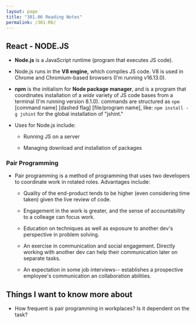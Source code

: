 ```yaml
---
layout: page
title: "301.06 Reading Notes"
permalink: /301-R6/
---
```


## React - NODE.JS

* **Node.js** is a JavaScript runtime (program that executes JS code).

* Node.js runs in the **V8 engine,** which compiles JS code. V8 is used in Chrome and Chromium-based browsers (I'm running v16.13.0).

* **npm** is the initialism for **Node package manager**, and is a program that coordinates installation of a *wide* variety of JS code bases from a terminal (I'm running version 8.1.0). commands are structured as `npm` [command name] [dashed flag] [file/program name], like:
`npm install -g jshint`
for the global installation of "jshint."

* Uses for Node.js include:
  
  * Running JS on a server

  * Managing download and installation of packages

### Pair Programming

* Pair programming is a method of programming that uses two developers to coordinate work in rotated roles. Advantages include: 

  * Quality of the end-product tends to be higher (even considering time taken) given the live review of code.

  * Engagement in the work is greater, and the sense of accountability to a colleage can focus work.

  * Education on techniques as well as exposure to another dev's perspective in problem solving.

  * An exercise in communication and social engagement. Directly working with another dev can help their communication later on separate tasks.

  * An expectation in some job interviews-- establishes a prospective employee's communication an collaboration abilities.

## Things I want to know more about

* How frequent is pair programming in workplaces? Is it dependent on the task? 
